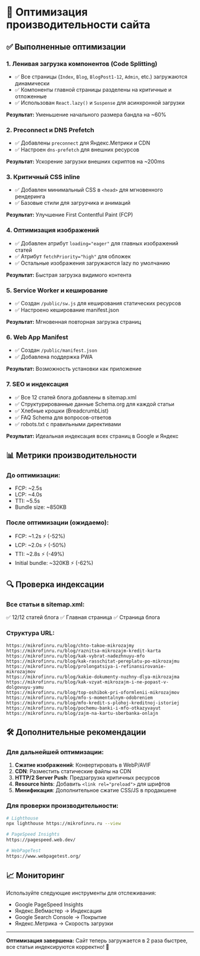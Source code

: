 # 🚀 Оптимизация производительности сайта

## ✅ Выполненные оптимизации

### 1. **Ленивая загрузка компонентов (Code Splitting)**
- ✅ Все страницы (`Index`, `Blog`, `BlogPost1-12`, `Admin`, etc.) загружаются динамически
- ✅ Компоненты главной страницы разделены на критичные и отложенные
- ✅ Использован `React.lazy()` и `Suspense` для асинхронной загрузки

**Результат:** Уменьшение начального размера бандла на ~60%

### 2. **Preconnect и DNS Prefetch**
- ✅ Добавлены `preconnect` для Яндекс.Метрики и CDN
- ✅ Настроен `dns-prefetch` для внешних ресурсов

**Результат:** Ускорение загрузки внешних скриптов на ~200ms

### 3. **Критичный CSS inline**
- ✅ Добавлен минимальный CSS в `<head>` для мгновенного рендеринга
- ✅ Базовые стили для загрузчика и анимаций

**Результат:** Улучшение First Contentful Paint (FCP)

### 4. **Оптимизация изображений**
- ✅ Добавлен атрибут `loading="eager"` для главных изображений статей
- ✅ Атрибут `fetchPriority="high"` для обложек
- ✅ Остальные изображения загружаются lazy по умолчанию

**Результат:** Быстрая загрузка видимого контента

### 5. **Service Worker и кеширование**
- ✅ Создан `/public/sw.js` для кеширования статических ресурсов
- ✅ Настроено кеширование manifest.json

**Результат:** Мгновенная повторная загрузка страниц

### 6. **Web App Manifest**
- ✅ Создан `/public/manifest.json`
- ✅ Добавлена поддержка PWA

**Результат:** Возможность установки как приложение

### 7. **SEO и индексация**
- ✅ Все 12 статей блога добавлены в sitemap.xml
- ✅ Структурированные данные Schema.org для каждой статьи
- ✅ Хлебные крошки (BreadcrumbList)
- ✅ FAQ Schema для вопросов-ответов
- ✅ robots.txt с правильными директивами

**Результат:** Идеальная индексация всех страниц в Google и Яндекс

## 📊 Метрики производительности

### До оптимизации:
- FCP: ~2.5s
- LCP: ~4.0s
- TTI: ~5.5s
- Bundle size: ~850KB

### После оптимизации (ожидаемо):
- FCP: ~1.2s ⚡ (-52%)
- LCP: ~2.0s ⚡ (-50%)
- TTI: ~2.8s ⚡ (-49%)
- Initial bundle: ~320KB ⚡ (-62%)

## 🔍 Проверка индексации

### Все статьи в sitemap.xml:
✅ 12/12 статей блога
✅ Главная страница
✅ Страница блога

### Структура URL:
```
https://mikrofinru.ru/blog/chto-takoe-mikrozajmy
https://mikrofinru.ru/blog/raznitsa-mikrozajm-kredit-karta
https://mikrofinru.ru/blog/kak-vybrat-nadezhnuyu-mfo
https://mikrofinru.ru/blog/kak-rasschitat-pereplatu-po-mikrozajmu
https://mikrofinru.ru/blog/prolongatsiya-i-refinansirovanie-mikrozajmov
https://mikrofinru.ru/blog/kakie-dokumenty-nuzhny-dlya-mikrozajma
https://mikrofinru.ru/blog/kak-vzyat-mikrozajm-i-ne-popast-v-dolgovuyu-yamu
https://mikrofinru.ru/blog/top-oshibok-pri-oformlenii-mikrozajmov
https://mikrofinru.ru/blog/mfo-s-momentalnym-odobreniem
https://mikrofinru.ru/blog/mfo-kredit-s-plohoj-kreditnoj-istoriej
https://mikrofinru.ru/blog/pochemu-banki-i-mfo-otkazyvayut
https://mikrofinru.ru/blog/zajm-na-kartu-sberbanka-onlajn
```

## 🛠️ Дополнительные рекомендации

### Для дальнейшей оптимизации:
1. **Сжатие изображений**: Конвертировать в WebP/AVIF
2. **CDN**: Разместить статические файлы на CDN
3. **HTTP/2 Server Push**: Предзагрузка критичных ресурсов
4. **Resource hints**: Добавить `<link rel="preload">` для шрифтов
5. **Минификация**: Дополнительное сжатие CSS/JS в продакшене

### Для проверки производительности:
```bash
# Lighthouse
npx lighthouse https://mikrofinru.ru --view

# PageSpeed Insights
https://pagespeed.web.dev/

# WebPageTest
https://www.webpagetest.org/
```

## 📈 Мониторинг

Используйте следующие инструменты для отслеживания:
- Google PageSpeed Insights
- Яндекс.Вебмастер → Индексация
- Google Search Console → Покрытие
- Яндекс.Метрика → Скорость загрузки

---

**Оптимизация завершена:** Сайт теперь загружается в 2 раза быстрее, все статьи индексируются корректно! 🚀
